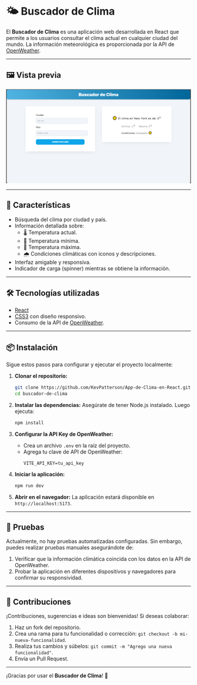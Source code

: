 # 🌤️ Buscador de Clima

El **Buscador de Clima** es una aplicación web desarrollada en React que permite a los usuarios consultar el clima actual en cualquier ciudad del mundo. La información meteorológica es proporcionada por la API de [OpenWeather](https://openweathermap.org/).

---

## 🖼️ Vista previa

![Buscador de Clima](https://github.com/KevPatterson/App-de-Clima-en-React/blob/main/src/assets/Captura.png)

---

## 🚀 Características

- Búsqueda del clima por ciudad y país.
- Información detallada sobre:
  - 🌡️ Temperatura actual.
  - 🔽 Temperatura mínima.
  - 🔼 Temperatura máxima.
  - 🌧️ Condiciones climáticas con iconos y descripciones.
- Interfaz amigable y responsiva.
- Indicador de carga (spinner) mientras se obtiene la información.

---

## 🛠️ Tecnologías utilizadas

  - [React](https://reactjs.org/)
  - [CSS3](https://developer.mozilla.org/en-US/docs/Web/CSS) con diseño responsivo.
  - Consumo de la API de [OpenWeather](https://openweathermap.org/).

---

## 📦 Instalación

Sigue estos pasos para configurar y ejecutar el proyecto localmente:

1. **Clonar el repositorio:**
   ```bash
   git clone https://github.com/KevPatterson/App-de-Clima-en-React.git
   cd buscador-de-clima
   ```

2. **Instalar las dependencias:**
   Asegúrate de tener Node.js instalado. Luego ejecuta:
   ```bash
   npm install
   ```

3. **Configurar la API Key de OpenWeather:**
   - Crea un archivo `.env` en la raíz del proyecto.
   - Agrega tu clave de API de OpenWeather:
     ```env
     VITE_API_KEY=tu_api_key
     ```

4. **Iniciar la aplicación:**
   ```bash
   npm run dev
   ```

5. **Abrir en el navegador:**
   La aplicación estará disponible en `http://localhost:5173`.

---

## 🧪 Pruebas

Actualmente, no hay pruebas automatizadas configuradas. Sin embargo, puedes realizar pruebas manuales asegurándote de:

1. Verificar que la información climática coincida con los datos en la API de OpenWeather.
2. Probar la aplicación en diferentes dispositivos y navegadores para confirmar su responsividad.

---

## 🤝 Contribuciones

¡Contribuciones, sugerencias e ideas son bienvenidas! Si deseas colaborar:

1. Haz un fork del repositorio.
2. Crea una rama para tu funcionalidad o corrección: `git checkout -b mi-nueva-funcionalidad`.
3. Realiza tus cambios y súbelos: `git commit -m "Agrego una nueva funcionalidad"`.
4. Envía un Pull Request.

---

¡Gracias por usar el **Buscador de Clima**! 🌈
```
